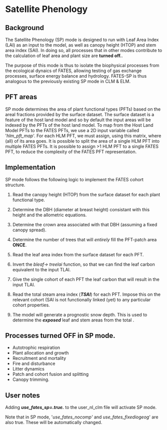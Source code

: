 # Satellite Phenology

## Background 
The Satellite Phenology (SP) mode is designed to run with Leaf Area Index (LAI) as an input to the model, as well as canopy height (HTOP) and stem area index (SAI).  In doing so, all processes that in other modes contribute to the calculation of leaf area and plant size are **turned off.**.  

The purpose of this mode is thus to isolate the biophysical processes from the ecological dynaics of FATES, allowing testing of gas exchange processes, surface energy balance and hydrology. FATES-SP is thus analogous to the previously existing SP mode in CLM & ELM.  

## PFT areas
SP mode determines the area of plant functional types (PFTs) based on the areal fractions provided by the surface dataset. The surface dataset is a feature of the host land model and so by default the input areas will be indexed by the PFTs of the host land model.  To map from the Host Land Model PFTs to the FATES PFTs, we use a 2D input variable called '_hlm_pft_map_'.  For each HLM PFT, we must assign, using this matrix, where (all) of its area goes.   It is possible to split the area of a single HLM PFT into multiple FATES PFTs. It is possible to assign >1 HLM PFT to a single FATES PFT, to reduce the complexity of the FATES PFT representation. 

## Implementation 
SP mode follows the following logic to implement the FATES cohort structure. 
1. Read the canopy height  (HTOP) from the surface dataset for each plant functional type. 
2. Determine the DBH (diameter at breast height) consistant with this height and the allometric equations. 
3. Determine the crown area associated with that DBH (assuming a fixed canopy spread). 
4. Determine the number of trees that will _entirely_ fill the PFT-patch area **ONCE**. 

5. Read the leaf area index from the surface dataset for each PFT. 
6. Invert the _bleaf-> treelai_ function, so that we can find the leaf carbon equivalent to the input TLAI. 
7. Give the single cohort of each PFT the leaf carbon that will result in the input TLAI. 
8. Read the total steam area index (_**TSAI**_) for each PFT. Impose this on the relevant cohort (SAI is not functionally linked (yet) to any particular cohort properties. 
9. The model will generate a prognostic snow depth. This is used to determine the **_exposed_** leaf and stem areas from the total . 

## Processes turned OFF in SP mode. 
* Autotrophic respiration
* Plant allocation and growth
* Recruitment and mortality
* Fire and disturbance
* Litter dynamics
* Patch and cohort fusion and splitting
* Canopy trimming. 


## User notes
Adding **_use_fates_sp=.true._** to the user_nl_clm file will activate SP mode. 

 Note that in SP mode, '_use_fates_nocomp'_ and _use_fates_fixediogeog_' are also true. These will be automatically changed. 

